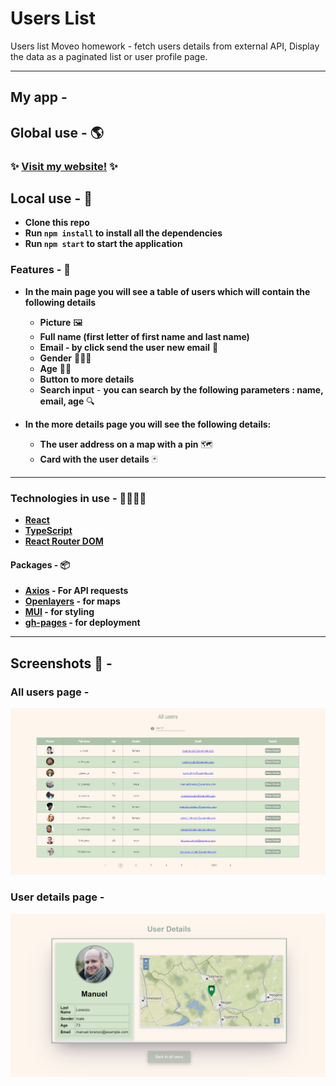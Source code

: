 # Users List

Users list Moveo homework - fetch users details from external API,
Display the data as a paginated list or user profile page.

---

## My app -

## Global use - 🌎

### ✨ [Visit my website!](https://ofirsalem1.github.io/users-moveo/#/) ✨

## Local use - 📌

- **Clone this repo**
- **Run `npm install` to install all the dependencies**
- **Run `npm start` to start the application**

### Features - 💫

- **In the main page you will see a table of users which will contain the following details**

  - **Picture** 🖼️
  - **Full name (first letter of first name and last name)**
  - **Email - by click send the user new email** 📩
  - **Gender** 👩‍🦰🧑
  - **Age** 👴👶
  - **Button to more details**
  - **Search input** - **you can search by the following parameters : name, email, age** 🔍

- **In the more details page you will see the following details:**
  - **The user address on a map with a pin** 🗺️
  - **Card with the user details** 🃏

---

### Technologies in use - 👩‍💻👨‍💻

- **[React](https://reactjs.org/)**
- **[TypeScript](https://www.typescriptlang.org/)**
- **[React Router DOM](https://www.npmjs.com/package/react-router-dom)**

#### Packages - 📦

- **[Axios](https://www.npmjs.com/package/axios) - For API requests**
- **[Openlayers](https://openlayers.org/) - for maps**
- **[MUI](https://mui.com/getting-started/usage/) - for styling**
- **[gh-pages](https://www.npmjs.com/package/gh-pages) - for deployment**

---

## Screenshots 📸 -

### All users page -

![All users page](./readme-pic/users-table-page.png)

### User details page -

![User details page](./readme-pic/user-details-page.png)
